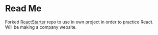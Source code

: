 Read Me
=======

Forked [ReactStarter](https://github.com/StephenGrider/ReactStarter) repo to use in own project in order to practice React.
Will be making a company website.
